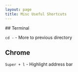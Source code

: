 ```yaml
---
layout: page
title: Misc Useful Shortcuts
---
```


## Terminal

`cd -` - More to previous directory

## Chrome

`Super + l` - Highlight address bar 